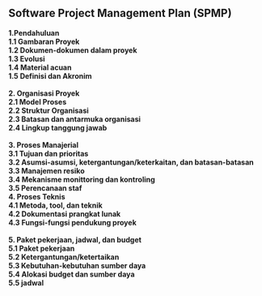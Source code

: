 <h2>Software Project Management Plan (SPMP)</h2>
<b>
	1.Pendahuluan<br/>
	1.1 Gambaran Proyek <br/>
	1.2 Dokumen-dokumen dalam proyek<br/>
	1.3 Evolusi<br/>
	1.4 Material acuan<br/>
	1.5 Definisi dan Akronim<br/><br/>
	2. Organisasi Proyek<br/>
	2.1 Model Proses<br/>
	2.2 Struktur Organisasi<br/>
	2.3 Batasan dan antarmuka organisasi<br/>
	2.4 Lingkup tanggung jawab<br/><br/>
	3. Proses Manajerial<br/>
	3.1 Tujuan dan prioritas<br/>
	3.2 Asumsi-asumsi, ketergantungan/keterkaitan, dan batasan-batasan<br/>
	3.3 Manajemen resiko<br/>
	3.4 Mekanisme monittoring dan kontroling<br/>
	3.5 Perencanaan staf<br/>
	4. Proses Teknis<br/>
	4.1 Metoda, tool, dan teknik<br/>
	4.2 Dokumentasi prangkat lunak<br/>
	4.3 Fungsi-fungsi pendukung proyek<br/><br/>
	5. Paket pekerjaan, jadwal, dan budget<br/>
	5.1 Paket pekerjaan<br/>
	5.2 Ketergantungan/ketertaikan<br/>
	5.3 Kebutuhan-kebutuhan sumber daya<br/>
	5.4 Alokasi budget dan sumber daya<br/>
	5.5 jadwal<br/><br/>
</b>


